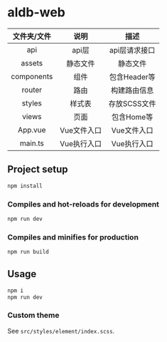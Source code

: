 # aldb-web
|文件夹/文件|说明|描述|
|:-:|:-:|:-:|
|api|api层|api层请求接口|
|assets|静态文件|静态文件|
|components|组件|包含Header等|
|router|路由|构建路由信息|
|styles|样式表|存放SCSS文件|
|views|页面|包含Home等|
|App.vue|Vue文件入口|Vue文件入口|
|main.ts|Vue执行入口|Vue执行入口|

## Project setup

```bash
npm install
```

### Compiles and hot-reloads for development

```bash
npm run dev
```

### Compiles and minifies for production

```bash
npm run build
```

## Usage

```bash
npm i
npm run dev
```

### Custom theme

See `src/styles/element/index.scss`.
